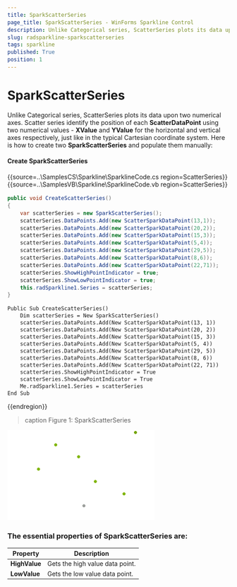 ```yaml
---
title: SparkScatterSeries
page_title: SparkScatterSeries - WinForms Sparkline Control
description: Unlike Categorical series, ScatterSeries plots its data upon two numerical axes.   
slug: radsparkline-sparkscatterseries
tags: sparkline
published: True
position: 1
---
```


# SparkScatterSeries

Unlike Categorical series, ScatterSeries plots its data upon two numerical axes. Scatter series identify the position of each __ScatterDataPoint__ using two numerical values - __XValue__ and __YValue__ for the horizontal and vertical axes respectively, just like in the typical Cartesian coordinate system. Here is how to create two __SparkScatterSeries__ and populate them manually:

#### Create SparkScatterSeries

{{source=..\SamplesCS\Sparkline\SparklineCode.cs region=ScatterSeries}} 
{{source=..\SamplesVB\Sparkline\SparklineCode.vb region=ScatterSeries}}
````C#
public void CreateScatterSeries()
{
    var scatterSeries = new SparkScatterSeries();
    scatterSeries.DataPoints.Add(new ScatterSparkDataPoint(13,1));
    scatterSeries.DataPoints.Add(new ScatterSparkDataPoint(20,2));
    scatterSeries.DataPoints.Add(new ScatterSparkDataPoint(15,3));
    scatterSeries.DataPoints.Add(new ScatterSparkDataPoint(5,4));
    scatterSeries.DataPoints.Add(new ScatterSparkDataPoint(29,5));
    scatterSeries.DataPoints.Add(new ScatterSparkDataPoint(8,6));
    scatterSeries.DataPoints.Add(new ScatterSparkDataPoint(22,71));
    scatterSeries.ShowHighPointIndicator = true;
    scatterSeries.ShowLowPointIndicator = true;
    this.radSparkline1.Series = scatterSeries;
}

````
````VB.NET
Public Sub CreateScatterSeries()
    Dim scatterSeries = New SparkScatterSeries()
    scatterSeries.DataPoints.Add(New ScatterSparkDataPoint(13, 1))
    scatterSeries.DataPoints.Add(New ScatterSparkDataPoint(20, 2))
    scatterSeries.DataPoints.Add(New ScatterSparkDataPoint(15, 3))
    scatterSeries.DataPoints.Add(New ScatterSparkDataPoint(5, 4))
    scatterSeries.DataPoints.Add(New ScatterSparkDataPoint(29, 5))
    scatterSeries.DataPoints.Add(New ScatterSparkDataPoint(8, 6))
    scatterSeries.DataPoints.Add(New ScatterSparkDataPoint(22, 71))
    scatterSeries.ShowHighPointIndicator = True
    scatterSeries.ShowLowPointIndicator = True
    Me.radSparkline1.Series = scatterSeries
End Sub

````
 

{{endregion}} 

>caption Figure 1: SparkScatterSeries

![](images/sparkscatterseries001.png)

### The essential properties of SparkScatterSeries are:

|__Property__|__Description__|
|---|---|
|__HighValue__|Gets the high value data point.|
|__LowValue__|Gets the low value data point.|


